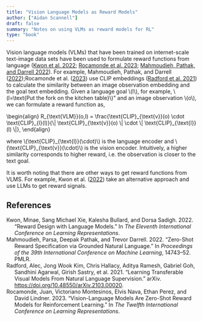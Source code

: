 ```yaml
---
title: "Vision Language Models as Reward Models"
author: ["Aidan Scannell"]
draft: false
summary: "Notes on using VLMs as reward models for RL"
type: "book"
---
```


Vision language models (VLMs) that have been trained on internet-scale text-image data sets have been used to formulate reward functions from language (<a href="#citeproc_bib_item_1">Kwon et al. 2022</a>; <a href="#citeproc_bib_item_4">Rocamonde et al. 2023</a>; <a href="#citeproc_bib_item_2">Mahmoudieh, Pathak, and Darrell 2022</a>).
For example,
Mahmoudieh, Pathak, and Darrell (<a href="#citeproc_bib_item_2">2022</a>);Rocamonde et al. (<a href="#citeproc_bib_item_4">2023</a>) use CLIP embeddings (<a href="#citeproc_bib_item_3">Radford et al. 2021</a>) to calculate the similarity between an image observation embedding and the goal text embedding.
Given a language goal \\(l\\), for example, \\(l=\text{Put the fork on the kitchen table}\\)" and an image observation \\(o\\), we can formulate a reward function as,

\begin{align}
R\_{\text{VLM}}(o,l) = \frac{\text{CLIP}\_{\text{v}}(o) \cdot \text{CLIP}\_{l}(l)}{\\| \text{CLIP}\_{\text{v}}(o) \\| \cdot \\| \text{CLIP}\_{\text{l}}(l) \\|},
\end{align}

where \\(\text{CLIP}\_{\text{l}}(\cdot)\\) is the language encoder and \\(\text{CLIP}\_{\text{v}}(\cdot)\\) is the vision encoder.
Intuitively, a higher similarity corresponds to higher reward, i.e. the observation is closer to the text goal.

It is worth noting that there are other ways to get reward functions from VLMS.
For example, Kwon et al. (<a href="#citeproc_bib_item_1">2022</a>) take an alternative approach and use LLMs to get reward signals.

## References

<style>.csl-entry{text-indent: -1.5em; margin-left: 1.5em;}</style><div class="csl-bib-body">
  <div class="csl-entry"><a id="citeproc_bib_item_1"></a>Kwon, Minae, Sang Michael Xie, Kalesha Bullard, and Dorsa Sadigh. 2022. “Reward Design with Language Models.” In <i>The Eleventh International Conference on Learning Representations</i>.</div>
  <div class="csl-entry"><a id="citeproc_bib_item_2"></a>Mahmoudieh, Parsa, Deepak Pathak, and Trevor Darrell. 2022. “Zero-Shot Reward Specification via Grounded Natural Language.” In <i>Proceedings of the 39th International Conference on Machine Learning</i>, 14743–52. PMLR.</div>
  <div class="csl-entry"><a id="citeproc_bib_item_3"></a>Radford, Alec, Jong Wook Kim, Chris Hallacy, Aditya Ramesh, Gabriel Goh, Sandhini Agarwal, Girish Sastry, et al. 2021. “Learning Transferable Visual Models From Natural Language Supervision.” arXiv. <a href="https://doi.org/10.48550/arXiv.2103.00020">https://doi.org/10.48550/arXiv.2103.00020</a>.</div>
  <div class="csl-entry"><a id="citeproc_bib_item_4"></a>Rocamonde, Juan, Victoriano Montesinos, Elvis Nava, Ethan Perez, and David Lindner. 2023. “Vision-Language Models Are Zero-Shot Reward Models for Reinforcement Learning.” In <i>The Twelfth International Conference on Learning Representations</i>.</div>
</div>

